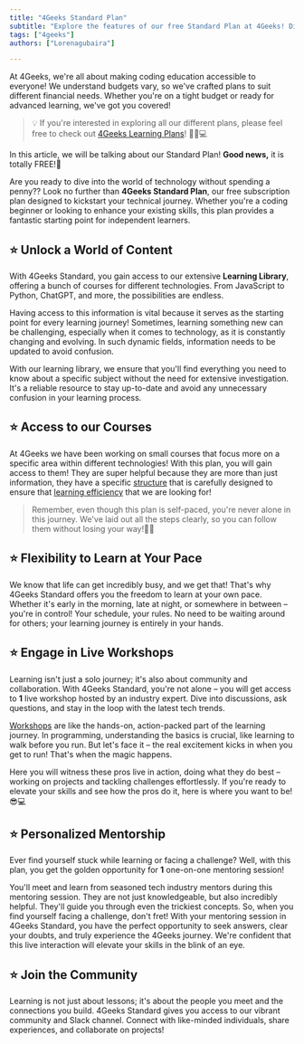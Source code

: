 ```yaml
---
title: "4Geeks Standard Plan"
subtitle: "Explore the features of our free Standard Plan at 4Geeks! Dive into a world of content, access courses, learn at your pace, engage in live workshops, and enjoy personalized mentorship. Kickstart your technical journey without spending a penny!"
tags: ["4geeks"]
authors: ["Lorenagubaira"]

---
```


At 4Geeks, we're all about making coding education accessible to everyone! We understand budgets vary, so we've crafted plans to suit different financial needs. Whether you're on a tight budget or ready for advanced learning, we've got you covered!

> 💡 If you're interested in exploring all our different plans, please feel free to check out [4Geeks Learning Plans](https://4geeks.com/docs/knowledge-base-4geeks/4geeks-plans)! 🚀🌐💻

In this article, we will be talking about our Standard Plan! **Good news,** it is totally FREE!🎉

Are you ready to dive into the world of technology without spending a penny?? Look no further than **4Geeks Standard Plan**, our free subscription plan designed to kickstart your technical journey. Whether you're a coding beginner or looking to enhance your existing skills, this plan provides a fantastic starting point for independent learners.

## ⭐ Unlock a World of Content

With 4Geeks Standard, you gain access to our extensive **Learning Library**, offering a bunch of courses for different technologies. From JavaScript to Python, ChatGPT, and more, the possibilities are endless.

Having access to this information is vital because it serves as the starting point for every learning journey! Sometimes, learning something new can be challenging, especially when it comes to technology, as it is constantly changing and evolving. In such dynamic fields, information needs to be updated to avoid confusion.

With our learning library, we ensure that you'll find everything you need to know about a specific subject without the need for extensive investigation. It's a reliable resource to stay up-to-date and avoid any unnecessary confusion in your learning process.

## ⭐ Access to our Courses

At 4Geeks we have been working on small courses that focus more on a specific area within different technologies! With this plan, you will gain access to them! They are super helpful because they are more than just information, they have a specific [structure](https://4geeks.com/docs/knowledge-base-4geeks/course-structure) that is carefully designed to ensure that [learning efficiency](https://4geeks.com/mastering-technical-knowledge) that we are looking for!

> Remember, even though this plan is self-paced, you're never alone in this journey. We've laid out all the steps clearly, so you can follow them without losing your way!👩‍💻

## ⭐ Flexibility to Learn at Your Pace

We know that life can get incredibly busy, and we get that! That's why 4Geeks Standard offers you the freedom to learn at your own pace. Whether it's early in the morning, late at night, or somewhere in between – you're in control! Your schedule, your rules. No need to be waiting around for others; your learning journey is entirely in your hands.

## ⭐ Engage in Live Workshops

Learning isn't just a solo journey; it's also about community and collaboration. With 4Geeks Standard, you're not alone – you will get access to **1** live workshop hosted by an industry expert. Dive into discussions, ask questions, and stay in the loop with the latest tech trends.

[Workshops](https://4geeks.com/docs/knowledge-base-4geeks/participating-in-workshops) are like the hands-on, action-packed part of the learning journey. In programming, understanding the basics is crucial, like learning to walk before you run. But let's face it – the real excitement kicks in when you get to run! That's when the magic happens.

Here you will witness these pros live in action, doing what they do best – working on projects and tackling challenges effortlessly. If you're ready to elevate your skills and see how the pros do it, here is where you want to be! 😎💻

## ⭐ Personalized Mentorship

Ever find yourself stuck while learning or facing a challenge? Well, with this plan, you get the golden opportunity for **1** one-on-one mentoring session!

You'll meet and learn from seasoned tech industry mentors during this mentoring session. They are not just knowledgeable, but also incredibly helpful. They'll guide you through even the trickiest concepts. So, when you find yourself facing a challenge, don't fret! With your mentoring session in 4Geeks Standard, you have the perfect opportunity to seek answers, clear your doubts, and truly experience the 4Geeks journey. We're confident that this live interaction will elevate your skills in the blink of an eye.

## ⭐ Join the Community
Learning is not just about lessons; it's about the people you meet and the connections you build. 4Geeks Standard gives you access to our vibrant community and Slack channel. Connect with like-minded individuals, share experiences, and collaborate on projects!
